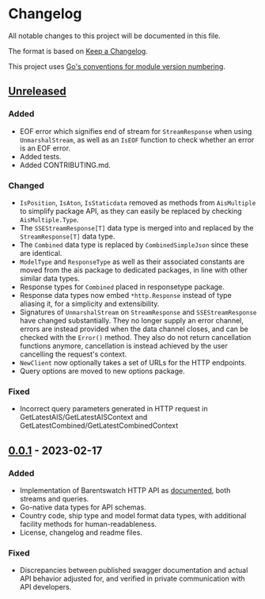 # Changelog

All notable changes to this project will be documented in this file.

The format is based on [Keep a Changelog](https://keepachangelog.com/en/1.0.0/).

This project uses [Go's conventions for module version numbering](https://go.dev/doc/modules/version-numbers).

## [Unreleased]
### Added 
- EOF error which signifies end of stream for `StreamResponse` when using `UnmarshalStream`, as well as an `IsEOF` function to check whether an error is an EOF error.
- Added tests.
- Added CONTRIBUTING.md.
 
### Changed
- `IsPosition`, `IsAton`, `IsStaticdata` removed as methods from `AisMultiple` to simplify package API, as they can easily be replaced by checking `AisMultiple.Type`.
- The `SSEStreamResponse[T]` data type is merged into and replaced by the `StreamResponse[T]` data type.
- The `Combined` data type is replaced by `CombinedSimpleJson` since these are identical.
- `ModelType` and `ResponseType` as well as their associated constants are moved from the ais package to dedicated packages, in line with other similar data types. 
- Response types for `Combined` placed in responsetype package.
- Response data types now embed `*http.Response` instead of type aliasing it, for a simplicity and extensibility.
- Signatures of `UnmarshalStream` on `StreamResponse` and `SSEStreamResponse` have changed substantially. They no longer supply an error channel, errors are instead provided when the data channel closes, and can be checked with the `Error()` method. They also do not return cancellation functions anymore, cancellation is instead achieved by the user cancelling the request's context. 
- `NewClient` now optionally takes a set of URLs for the HTTP endpoints.
- Query options are moved to new options package.

### Fixed
- Incorrect query parameters generated in HTTP request in GetLatestAIS/GetLatestAISContext and GetLatestCombined/GetLatestCombinedContext

## [0.0.1] - 2023-02-17
### Added
- Implementation of Barentswatch HTTP API as [documented](https://live.ais.barentswatch.net/index.html#/), both streams and queries.
- Go-native data types for API schemas.
- Country code, ship type and model format data types, with additional facility methods for human-readableness.
- License, changelog and readme files.
 
###  Fixed
- Discrepancies between published swagger documentation and actual API behavior adjusted for, and verified in private communication with API developers.

[unreleased]: https://github.com/ilder-as/go-barentswatch-ais/compare/v0.0.1...HEAD
[0.0.1]: https://github.com/ilder-as/go-barentswatch-ais/releases/tag/v0.0.1

